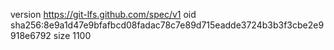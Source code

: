 version https://git-lfs.github.com/spec/v1
oid sha256:8e9a1d47e9bfafbcd08fadac78c7e89d715eadde3724b3b3f3cbe2e9918e6792
size 1100
